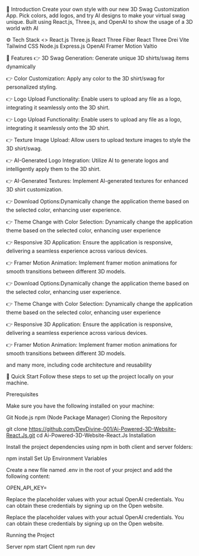 🤖 Introduction
Create your own style with our new 3D Swag Customization App. Pick colors, add logos, and try AI designs to make your virtual swag unique. Built using React.js, Three.js, and OpenAI to show the usage of a 3D world with AI


⚙️ Tech Stack  <>
React.js
Three.js
React Three Fiber
React Three Drei
Vite
Tailwind CSS
Node.js
Express.js
OpenAI
Framer Motion
Valtio


🔋 Features
👉 3D Swag Generation: Generate unique 3D shirts/swag items dynamically

👉 Color Customization: Apply any color to the 3D shirt/swag for personalized styling.


👉 Logo Upload Functionality: Enable users to upload any file as a logo, integrating it seamlessly onto the 3D shirt.

👉 Logo Upload Functionality: Enable users to upload any file as a 
    logo, integrating it seamlessly onto the 3D shirt.


👉 Texture Image Upload: Allow users to upload texture images to style the 3D shirt/swag.

👉 AI-Generated Logo Integration: Utilize AI to generate logos and intelligently apply them to the 3D shirt.

👉 AI-Generated Textures: Implement AI-generated textures for enhanced 3D shirt customization.


👉 Download Options:Dynamically change the application theme based on the selected color, enhancing user experience.

👉 Theme Change with Color Selection: Dynamically change the application theme based on the selected color, enhancing user experience

👉 Responsive 3D Application: Ensure the application is responsive, delivering a seamless experience across various devices.

👉 Framer Motion Animation: Implement framer motion animations for smooth transitions between different 3D models.

👉 Download Options:Dynamically change the application 
    theme based on the selected color, enhancing user experience.

👉 Theme Change with Color Selection: Dynamically change the
    application theme based on the selected color, enhancing user experience

👉 Responsive 3D Application: Ensure the application is responsive, 
    delivering a seamless experience across various devices.

👉 Framer Motion Animation: Implement framer motion animations for 
    smooth transitions between different 3D models.

and many more, including code architecture and reusability


🤸 Quick Start
Follow these steps to set up the project locally on your machine.

Prerequisites

Make sure you have the following installed on your machine:

Git
Node.js
npm (Node Package Manager)
Cloning the Repository

git clone https://github.com/DevDivine-001/Ai-Powered-3D-Website-React.Js.git
cd Ai-Powered-3D-Website-React.Js
Installation

Install the project dependencies using npm in both client and server folders:

npm install
Set Up Environment Variables

Create a new file named .env in the root of your project and add the following content:

OPEN_API_KEY=

Replace the placeholder values with your actual OpenAI credentials. You can obtain these credentials by signing up on the Open website.

Replace the placeholder values with your actual OpenAI credentials. 
You can obtain these credentials by signing up on the Open website.


Running the Project

Server
npm start
Client
npm run dev
